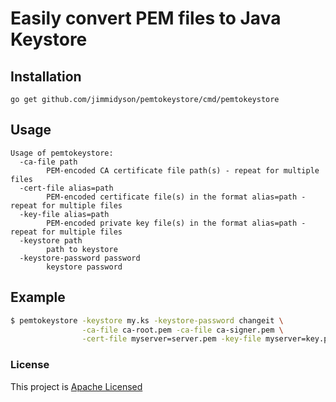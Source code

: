 # Easily convert PEM files to Java Keystore

## Installation

    go get github.com/jimmidyson/pemtokeystore/cmd/pemtokeystore

## Usage
    Usage of pemtokeystore:
      -ca-file path
            PEM-encoded CA certificate file path(s) - repeat for multiple files
      -cert-file alias=path
            PEM-encoded certificate file(s) in the format alias=path - repeat for multiple files
      -key-file alias=path
            PEM-encoded private key file(s) in the format alias=path - repeat for multiple files
      -keystore path
            path to keystore
      -keystore-password password
            keystore password

## Example
```bash
$ pemtokeystore -keystore my.ks -keystore-password changeit \
                -ca-file ca-root.pem -ca-file ca-signer.pem \
                -cert-file myserver=server.pem -key-file myserver=key.pem
```

### License
This project is [Apache Licensed](LICENSE)